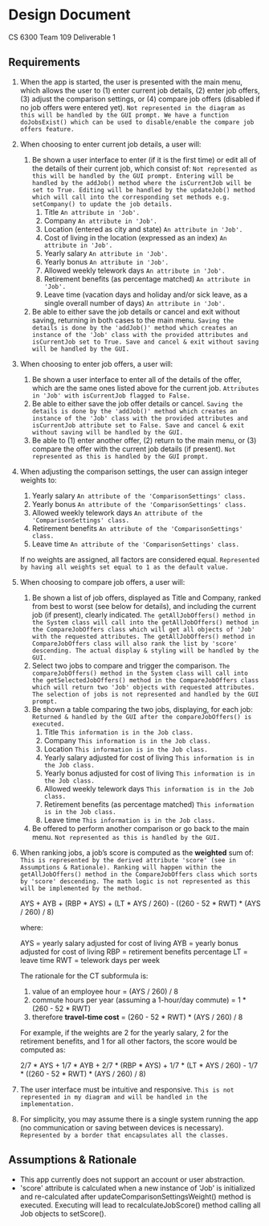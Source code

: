 # Design Document

CS 6300 
Team 109 Deliverable 1

## Requirements

1. When the app is started, the user is presented with the main menu, which allows the user to (1) enter current job details, (2) enter job offers, (3) adjust the comparison settings, or (4) compare job offers (disabled if no job offers were entered yet).
   ``Not represented in the diagram as this will be handled by the GUI prompt. We have a function doJobsExist() which can be used to disable/enable the compare job offers feature.``

1. When choosing to enter current job details, a user will:
   1. Be shown a user interface to enter (if it is the first time) or edit all of the details of their current job, which consist of: ``Not represented as this will be handled by the GUI prompt. Entering will be handled by the addJob() method where the isCurrentJob will be set to True. Editing will be handled by the updateJob() method which will call into the corresponding set methods e.g. setCompany() to update the job details.``
      1. Title ``An attribute in 'Job'.``
      1. Company ``An attribute in 'Job'.``
      1. Location (entered as city and state) ``An attribute in 'Job'.``
      1. Cost of living in the location (expressed as an index) ``An attribute in 'Job'.``
      1. Yearly salary ``An attribute in 'Job'.``
      1. Yearly bonus ``An attribute in 'Job'.``
      1. Allowed weekly telework days ``An attribute in 'Job'.``
      1. Retirement benefits (as percentage matched) ``An attribute in 'Job'.``
      1. Leave time (vacation days and holiday and/or sick leave, as a single overall number of days) ``An attribute in 'Job'.``
   1. Be able to either save the job details or cancel and exit without saving, returning in both cases to the main menu. ``Saving the details is done by the 'addJob()' method which creates an instance of the 'Job' class with the provided attributes and isCurrentJob set to True. Save and cancel & exit without saving will be handled by the GUI.``

1. When choosing to enter job offers, a user will:
   1. Be shown a user interface to enter all of the details of the offer, which are the same ones listed above for the current job. ``Attributes in 'Job' with isCurrentJob flagged to False.``
   1. Be able to either save the job offer details or cancel. ``Saving the details is done by the 'addJob()' method which creates an instance of the 'Job' class with the provided attributes and isCurrentJob attribute set to False. Save and cancel & exit without saving will be handled by the GUI.``
   1. Be able to (1) enter another offer, (2) return to the main menu, or (3) compare the offer with the current job details (if present). ``Not represented as this is handled by the GUI prompt.``

1. When adjusting the comparison settings, the user can assign integer weights to:
   1. Yearly salary ``An attribute of the 'ComparisonSettings' class.``
   1. Yearly bonus ``An attribute of the 'ComparisonSettings' class.``
   1. Allowed weekly telework days ``An attribute of the 'ComparisonSettings' class.``
   1. Retirement benefits ``An attribute of the 'ComparisonSettings' class.``
   1. Leave time ``An attribute of the 'ComparisonSettings' class.``

   If no weights are assigned, all factors are considered equal. ``Represented by having all weights set equal to 1 as the default value.``

1. When choosing to compare job offers, a user will:
   1. Be shown a list of job offers, displayed as Title and Company, ranked from best to worst (see below for details), and including the current job (if present), clearly indicated. ``The getAllJobOffers() method in the System class will call into the getAllJobOffers() method in the CompareJobOffers class which will get all objects of 'Job' with the requested attributes. The getAllJobOffers() method in CompareJobOffers class will also rank the list by 'score' descending. The actual display & styling will be handled by the GUI.``
   1. Select two jobs to compare and trigger the comparison. ``The compareJobOffers() method in the System class will call into the getSelectedJobOffers() method in the CompareJobOffers class which will return two 'Job' objects with requested attributes. The selection of jobs is not represented and handled by the GUI prompt.``
   1. Be shown a table comparing the two jobs, displaying, for each job: ``Returned & handled by the GUI after the compareJobOffers() is executed.``
      1. Title ``This information is in the Job class.``
      1. Company ``This information is in the Job class.``
      1. Location ``This information is in the Job class.``
      1. Yearly salary adjusted for cost of living ``This information is in the Job class.``
      1. Yearly bonus adjusted for cost of living ``This information is in the Job class.``
      1. Allowed weekly telework days ``This information is in the Job class.``
      1. Retirement benefits (as percentage matched) ``This information is in the Job class.``
      1. Leave time ``This information is in the Job class.``
   1. Be offered to perform another comparison or go back to the main menu. ``Not represented as this is handled by the GUI.``

1. When ranking jobs, a job’s score is computed as the **weighted** sum of: ``This is represented by the derived attribute 'score' (see in Assumptions & Rationale). Ranking will happen within the getAllJobOffers() method in the CompareJobOffers class which sorts by 'score' descending. The math logic is not represented as this will be implemented by the method.``

   AYS + AYB + (RBP * AYS) + (LT * AYS / 260) - ((260 - 52 * RWT) * (AYS / 260) / 8)

   where:

   AYS = yearly salary adjusted for cost of living
   AYB = yearly bonus adjusted for cost of living
   RBP = retirement benefits percentage
   LT = leave time
   RWT = telework days per week

   The rationale for the CT subformula is:
   1. value of an employee hour = (AYS / 260) / 8
   1. commute hours per year (assuming a 1-hour/day commute) = 1 * (260 - 52 * RWT)
   1. therefore **travel-time cost** = (260 - 52 * RWT) * (AYS / 260) / 8

   For example, if the weights are 2 for the yearly salary, 2 for the retirement benefits, and 1 for all other factors, the score would be computed as:

   2/7 * AYS + 1/7 * AYB + 2/7 * (RBP * AYS) + 1/7 * (LT * AYS / 260) - 1/7 * ((260 - 52 * RWT) * (AYS / 260) / 8)


1. The user interface must be intuitive and responsive.
   ``This is not represented in my diagram and will be handled in the implementation.``

1. For simplicity, you may assume there is a single system running the app (no communication or saving between devices is necessary). ``Represented by a border that encapsulates all the classes.``

## Assumptions & Rationale

* This app currently does not support an account or user abstraction.
* 'score' attribute is calculated when a new instance of 'Job' is initialized and re-calculated after updateComparisonSettingsWeight() method is executed. Executing will lead to recalculateJobScore() method calling all Job objects to setScore().
